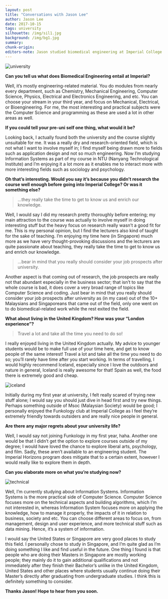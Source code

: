 ```yaml
---
layout: post
title: "Conversations with Jason Lee"
author: Jason Lee
date: 2017-10-15
tags: university 
silhouette: /img/sil1.jpg
background: /img/bg1.jpg
summary: 
chunk-origin: 
editors-note: Jason studied biomedical engineering at Imperial College and is currently pursuing his Masters in Information Systems in Singapore. 
---
```


![university](https://kualistories.github.io/img/university.jpg)

**Can you tell us what does Biomedical Engineering entail at Imperial?**

Well, it’s mostly engineering-related material. You do modules from nearly every department, such as Chemistry, Mechanical Engineering, Computer Science, Physics, Electrical and Electronics Engineering, and etc. You can choose your stream in your third year, and focus on Mechanical, Electrical, or Bioengineering. For me, the most interesting and practical subjects were the Computer Science and programming as these are used a lot in other areas as well.

**If you could tell your pre-uni self one thing, what would it be?**

Looking back, I actually found both the university and the course slightly unsuitable for me. It was a really dry and research-oriented field, which is not what I want to involve myself in; I find myself being drawn more to fields such as application design and not so much engineering. Now I’m studying Information Systems as part of my course in NTU (Nanyang Technological Institute) and I’m enjoying it a lot more as it enables me to interact more with more interesting fields such as sociology and psychology. 

**Oh that’s interesting. Would you say it’s because you didn’t research the course well enough before going into Imperial College? Or was it something else?**

>...they really take the time to get to know us and enrich our knowledge.

Well, I would say I did my research pretty thoroughly before entering; my main attraction to the course was actually to involve myself in doing interesting stuff but the heavy focus on research really wasn’t a good fit for me. This is my personal opinion, but I find the lecturers also kind of taught for the sake of teaching. I’m enjoying my time here (in Singapore) much more as we have very thought-provoking discussions and the lecturers are quite passionate about teaching, they really take the time to get to know us and enrich our knowledge. 

>...bear in mind that you really should consider your job prospects after university.

Another aspect is that coming out of research, the job prospects are really not that abundant especially in the business sector; that isn’t to say that the whole course is bad, it does cover a very broad range of topics like Computer Science and coding. Just bear in mind that you really should consider your job prospects after university as (in my case) out of the 10+ Malaysians and Singaporeans that came out of the field, only one went on to do biomedical-related work while the rest exited the field. 

**What about living in the United Kingdom? How was your “London experience”?**

>Travel a lot and take all the time you need to do so!

I really enjoyed living in the United Kingdom actually. My advice to younger students would be to make full use of your time here, and get to know people of the same interest! Travel a lot and take all the time you need to do so; you’ll rarely have time after you start working. In terms of travelling, I would highly recommend Iceland, especially since I love the outdoors and nature in general, Iceland is really awesome for that! Spain as well, the food there is extremely good and cheap. 

![iceland](https://kualistories.github.io/img/iceland.jpg)

Initially during my first year at university, I felt really scared of trying new stuff alone; I would say you should just dive in head first and try new things. Perhaps something outside of Msoc (Malaysian Society) would be good; I personally enjoyed the Funkology club at Imperial College as I feel they’re extremely friendly towards outsiders and are really nice people in general. 

**Are there any major regrets about your university life?**

Well, I would say not joining Funkology in my first year, haha. Another one would be that I didn’t get the option to explore courses outside of my degree; I would have loved the chance to explore liberal arts, psychology, and film. Sadly, these aren’t available to an engineering student. The Imperial Horizons program does mitigate that to a certain extent, however I would really like to explore them in depth. 

**Can you elaborate more on what you’re studying now?**

![technical](https://kualistories.github.io/img/technical.jpg)

Well, I’m currently studying about Information Systems. Information Systems is the more practical side of Computer Science. Computer Science focuses more on the technical aspects and building algorithms, which I’m not interested in, whereas Information System focuses more on applying the knowledge, how to manage it properly, the impacts of it in relation to business, society and etc. You can choose different areas to focus on, from management, design and user experience, and more technical stuff such as data mining. Hence, it’s a system of information.

I would say the United States or Singapore are very good places to study this field. I personally chose to study in Singapore, and I’m quite glad as I’m doing something I like and find useful in the future. One thing I found is that people who are doing their Masters in Singapore are mostly working people; they mainly do it to gain additional qualifications and not immediately after they finish their Bachelor’s unlike in the United Kingdom, United States and other places where students usually continue doing their Master’s directly after graduating from undergraduate studies. I think this is definitely something to consider. 

**Thanks Jason! Hope to hear from you soon.**
